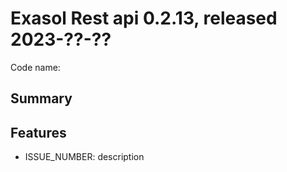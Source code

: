 # Exasol Rest api 0.2.13, released 2023-??-??

Code name:

## Summary

## Features

* ISSUE_NUMBER: description


